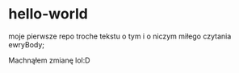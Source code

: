 # hello-world
moje pierwsze repo
troche tekstu o tym i o niczym miłego czytania ewryBody;
 
 Machnąłem zmianę  lol:D
